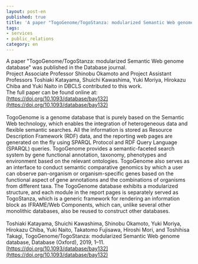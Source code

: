 ```yaml
---
layout: post-en
published: true
title: 'A paper "TogoGenome/TogoStanza: modularized Semantic Web genome database" was published in the Database journal.'
tags:
- services
- public_relations
category: en
---
```

A paper "TogoGenome/TogoStanza: modularized Semantic Web genome database" was published in the Database journal.
<br />
Project Associate Professor Shinobu Okamoto and Project Assistant Professors Toshiaki Katayama, Shuichi Kawashima, Yuki Moriya, Hirokazu Chiba and Yuki Naito in DBCLS contributed to this work.
<br />
The full paper can be found online at: [https://doi.org/10.1093/database/bay132](https://doi.org/10.1093/database/bay132)
<br />
<br />
TogoGenome is a genome database that is purely based on the Semantic Web technology, which enables the integration of heterogeneous data and flexible semantic searches. All the information is stored as Resource Description Framework (RDF) data, and the reporting web pages are generated on the fly using SPARQL Protocol and RDF Query Language (SPARQL) queries. TogoGenome provides a semantic-faceted search system by gene functional annotation, taxonomy, phenotypes and environment based on the relevant ontologies. TogoGenome also serves as an interface to conduct semantic comparative genomics by which a user can observe pan-organism or organism-specific genes based on the functional aspect of gene annotations and the combinations of organisms from different taxa. The TogoGenome database exhibits a modularized structure, and each module in the report pages is separately served as TogoStanza, which is a generic framework for rendering an information block as IFRAME/Web Components, which can, unlike several other monolithic databases, also be reused to construct other databases.
<br />
<br />
Toshiaki Katayama, Shuichi Kawashima, Shinobu Okamoto, Yuki Moriya, Hirokazu Chiba, Yuki Naito, Takatomo Fujisawa, Hiroshi Mori, and Toshihisa Takagi, TogoGenome/TogoStanza: modularized Semantic Web genome database, Database (Oxford), 2019, 1–11. [https://doi.org/10.1093/database/bay132](https://doi.org/10.1093/database/bay132)
